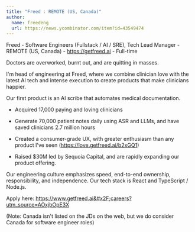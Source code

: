 ```yaml
---
title: "Freed : REMOTE (US, Canada)"
author:
  name: freedeng
  url: https://news.ycombinator.com/item?id=43549474
---
```

Freed - Software Engineers (Fullstack &#x2F; AI &#x2F; SRE), Tech Lead Manager - REMOTE (US, Canada) - <a href="https:&#x2F;&#x2F;getfreed.ai" rel="nofollow">https:&#x2F;&#x2F;getfreed.ai</a> - Full-time

Doctors are overworked, burnt out, and are quitting in masses.

I&#x27;m head of engineering at Freed, where we combine clinician love with the latest AI tech and intense execution to create products that make clinicians happier.

Our first product is an AI scribe that automates medical documentation.

- Acquired 17,000 paying and loving clinicians

- Generate 70,000 patient notes daily using ASR and LLMs, and have saved clinicians 2.7 million hours

- Created a consumer-grade UX, with greater enthusiasm than any product I&#x27;ve seen (<a href="https:&#x2F;&#x2F;love.getfreed.ai&#x2F;b2xGQ1" rel="nofollow">https:&#x2F;&#x2F;love.getfreed.ai&#x2F;b2xGQ1</a>)

- Raised $30M led by Sequoia Capital, and are rapidly expanding our product offering.

Our engineering culture emphasizes speed, end-to-end ownership, responsibility, and independence. Our tech stack is React and TypeScript &#x2F; Node.js.

Apply here: <a href="https:&#x2F;&#x2F;www.getfreed.ai&#x2F;careers?utm_source=AOxjbOpE3X" rel="nofollow">https:&#x2F;&#x2F;www.getfreed.ai&#x2F;careers?utm_source=AOxjbOpE3X</a>

(Note: Canada isn&#x27;t listed on the JDs on the web, but we do consider Canada for software engineer roles)
<JobApplication />
